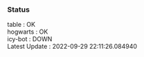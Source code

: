 ### Status


table : OK  
hogwarts : OK  
icy-bot : DOWN  
Latest Update : 2022-09-29 22:11:26.084940
